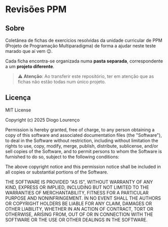 # Revisões PPM

## Sobre
Coletânea de fichas de exercícios resolvidas da unidade curricular de PPM (Projeto de Programação Multiparadigma) de forma a ajudar neste teste marado que aí vem 😉.
 
Cada ficha encontra-se organizada numa **pasta separada**, correspondente a um **projeto diferente**.

> ⚠️ **Atenção**: Ao transferir este repositório, ter em atenção que as fichas não estão todas num único projeto.

## Licença

MIT License

Copyright (c) 2025 Diogo Lourenço

Permission is hereby granted, free of charge, to any person obtaining a copy
of this software and associated documentation files (the "Software"), to deal
in the Software without restriction, including without limitation the rights
to use, copy, modify, merge, publish, distribute, sublicense, and/or sell
copies of the Software, and to permit persons to whom the Software is
furnished to do so, subject to the following conditions:

The above copyright notice and this permission notice shall be included in all
copies or substantial portions of the Software.

THE SOFTWARE IS PROVIDED "AS IS", WITHOUT WARRANTY OF ANY KIND, EXPRESS OR
IMPLIED, INCLUDING BUT NOT LIMITED TO THE WARRANTIES OF MERCHANTABILITY,
FITNESS FOR A PARTICULAR PURPOSE AND NONINFRINGEMENT. IN NO EVENT SHALL THE
AUTHORS OR COPYRIGHT HOLDERS BE LIABLE FOR ANY CLAIM, DAMAGES OR OTHER
LIABILITY, WHETHER IN AN ACTION OF CONTRACT, TORT OR OTHERWISE, ARISING FROM,
OUT OF OR IN CONNECTION WITH THE SOFTWARE OR THE USE OR OTHER DEALINGS IN THE
SOFTWARE.
